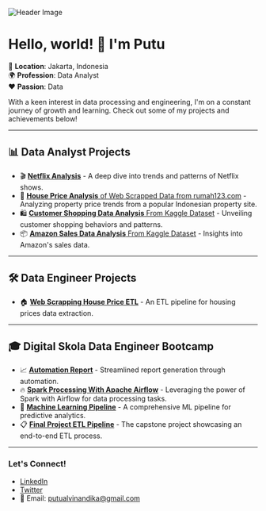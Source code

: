 ![Header Image](https://drive.google.com/file/d/1eyojiKOhUhx1Xmf2t39h44NYoAhKmtp7/view?usp=sharing)

# Hello, world! 👋 I'm Putu

📍 **Location**: Jakarta, Indonesia  
🌍 **Profession**: Data Analyst  
❤️ **Passion**: Data

With a keen interest in data processing and engineering, I'm on a constant journey of growth and learning. Check out some of my projects and achievements below!

---

## 📊 Data Analyst Projects
- 🎬 [**Netflix Analysis**](https://github.com/putualvin/netflix-analysis) - A deep dive into trends and patterns of Netflix shows.
- 🏡 [**House Price Analysis** of Web Scrapped Data from rumah123.com](https://github.com/putualvin/house-price-analysis) - Analyzing property price trends from a popular Indonesian property site.
- 🛍️ [**Customer Shopping Data Analysis** From Kaggle Dataset](https://github.com/putualvin/customer-shopping-data-analysis) - Unveiling customer shopping behaviors and patterns.
- 📦 [**Amazon Sales Data Analysis** From Kaggle Dataset](https://github.com/putualvin/amazon-sales-analysis) - Insights into Amazon's sales data.

---

## 🛠️ Data Engineer Projects
- 🏠 [**Web Scrapping House Price ETL**](https://github.com/putualvin/etl-house-price) - An ETL pipeline for housing prices data extraction.

---

## 🎓 Digital Skola Data Engineer Bootcamp
- 📈 [**Automation Report**](https://github.com/putualvin/report-automation) - Streamlined report generation through automation.
- 🔥 [**Spark Processing With Apache Airflow**](https://github.com/putualvin/spark-airflow) - Leveraging the power of Spark with Airflow for data processing tasks.
- 🤖 [**Machine Learning Pipeline**](https://github.com/putualvin/digital-skola_project-7_machine-learning) - A comprehensive ML pipeline for predictive analytics.
- 📋 [**Final Project ETL Pipeline**](https://github.com/putualvin/etl-final-project_digitalskola) - The capstone project showcasing an end-to-end ETL process.

---

### Let's Connect!
- [LinkedIn](https://www.linkedin.com/in/i-putu-alvin-andika-476a0620a/)
- [Twitter](YOUR_TWITTER_PROFILE_URL)
- 📧 Email: putualvinandika@gmail.com

